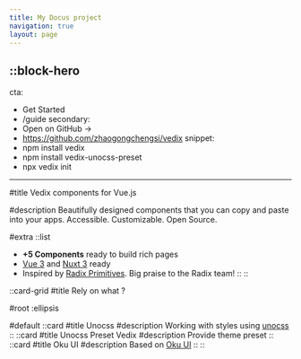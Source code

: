 ```yaml
---
title: My Docus project
navigation: true
layout: page
---
```


::block-hero
---
cta:
  - Get Started
  - /guide
secondary:
  - Open on GitHub →
  - https://github.com/zhaogongchengsi/vedix
snippet: 
  - npm install vedix
  - npm install vedix-unocss-preset
  - npx vedix init
---

#title
Vedix components for Vue.js


#description
Beautifully designed components that you can copy and paste into your apps. Accessible. Customizable. Open Source.


#extra
  ::list
  - **+5 Components** ready to build rich pages
  - [Vue 3](https://vuejs.org) and [Nuxt 3](https://nuxt.com) ready
  - Inspired by [Radix Primitives](https://www.radix-ui.com/docs/primitives). Big praise to the Radix team!
  ::
::


::card-grid
#title
Rely on what ?

#root
:ellipsis

#default
  ::card
  #title
  Unocss
  #description
  Working with styles using [unocss](https://unocss.dev/)
  ::
  ::card
  #title
  Unocss Preset Vedix
  #description
  Provide theme preset
  ::
  ::card
  #title
  Oku UI
  #description
  Based on [Oku UI](https://oku-ui.com/primitives)
  ::
::
